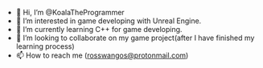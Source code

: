 - 👋 Hi, I’m @KoalaTheProgrammer
- 👀 I’m interested in game developing with Unreal Engine. 
- 🌱 I’m currently learning C++ for game developing.
- 💞️ I’m looking to collaborate on my game project(after I have finished my learning process)
- 📫 How to reach me (rosswangos@protonmail.com)

<!---
jc-be/jc-be is a ✨ special ✨ repository because its `README.md` (this file) appears on your GitHub profile.
You can click the Preview link to take a look at your changes.
--->
